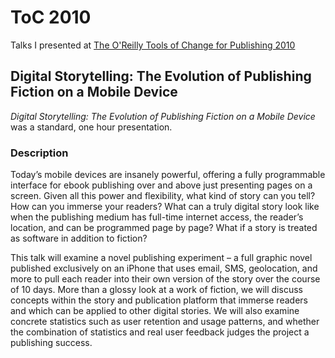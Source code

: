 # ToC 2010

Talks I presented at [The O'Reilly Tools of Change for Publishing 2010](http://www.toccon.com/toc2010)

## Digital Storytelling: The Evolution of Publishing Fiction on a Mobile Device

*Digital Storytelling: The Evolution of Publishing Fiction on a Mobile Device* was a standard, one hour presentation.

### Description

Today’s mobile devices are insanely powerful, offering a fully
programmable interface for ebook publishing over and above just presenting
pages on a screen. Given all this power and flexibility, what kind of story
can you tell? How can you immerse your readers? What can a truly digital
story look like when the publishing medium has full-time internet access, the
reader’s location, and can be programmed page by page? What if a story is
treated as software in addition to fiction?

This talk will examine a novel publishing experiment – a full graphic novel
published exclusively on an iPhone that uses email, SMS, geolocation, and
more to pull each reader into their own version of the story over the course
of 10 days. More than a glossy look at a work of fiction, we will
discuss concepts within the story and publication platform that immerse
readers and which can be applied to other digital stories. We will also
examine concrete statistics such as user retention and usage patterns,
and whether the combination of statistics and real user feedback judges the
project a publishing success.
